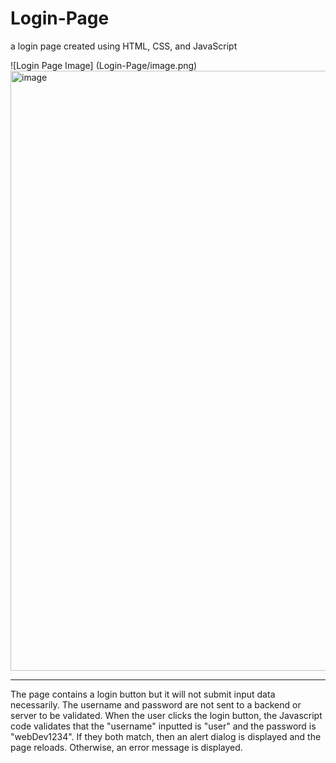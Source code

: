 # Login-Page
a login page created using HTML, CSS, and JavaScript

![Login Page Image] (Login-Page/image.png)
<img width="960" alt="image" src="https://github.com/kamoah233/Login-Page/assets/112496906/a79da16e-11c2-48be-8586-0fe2e88e00cc">


-------------------------------------------------------------------------------

The page contains a login button but it will not submit input data necessarily. 
The username and password are not sent to a backend or server to be validated.
When the user clicks the login button, the Javascript code validates that
the "username" inputted is "user" and the password is "webDev1234".
If they both match, then an alert dialog is displayed and the page reloads.
Otherwise, an error message is displayed.
